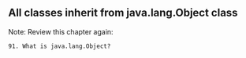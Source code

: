 ## All classes inherit from java.lang.Object class ##

Note: Review this chapter again:
````
91. What is java.lang.Object?